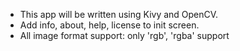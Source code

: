 * This app will be written using Kivy and OpenCV.
* Add info, about, help, license to init screen.
* All image format support: only 'rgb', 'rgba' support
